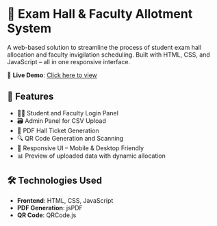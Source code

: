 # 🧾 Exam Hall & Faculty Allotment System

A web-based solution to streamline the process of student exam hall allocation and faculty invigilation scheduling. Built with HTML, CSS, and JavaScript – all in one responsive interface.

🔗 **Live Demo**: [Click here to view](https://gokularam-12.github.io/Exam-Allocation-web/)

## 🚀 Features

- 👨‍🎓 Student and Faculty Login Panel
- 🗃️ Admin Panel for CSV Upload
- 📄 PDF Hall Ticket Generation
- 🔍 QR Code Generation and Scanning
- 🎯 Responsive UI – Mobile & Desktop Friendly
- 📊 Preview of uploaded data with dynamic allocation

## 🛠️ Technologies Used

- **Frontend**: HTML, CSS, JavaScript
- **PDF Generation**: jsPDF
- **QR Code**: QRCode.js



